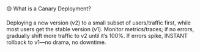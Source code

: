 
🟡 What is a Canary Deployment?

Deploying a new version (v2) to a small subset of users/traffic first, while most users get the stable version (v1).
Monitor metrics/traces; if no errors, gradually shift more traffic to v2 until it’s 100%.
If errors spike, INSTANT rollback to v1—no drama, no downtime.
